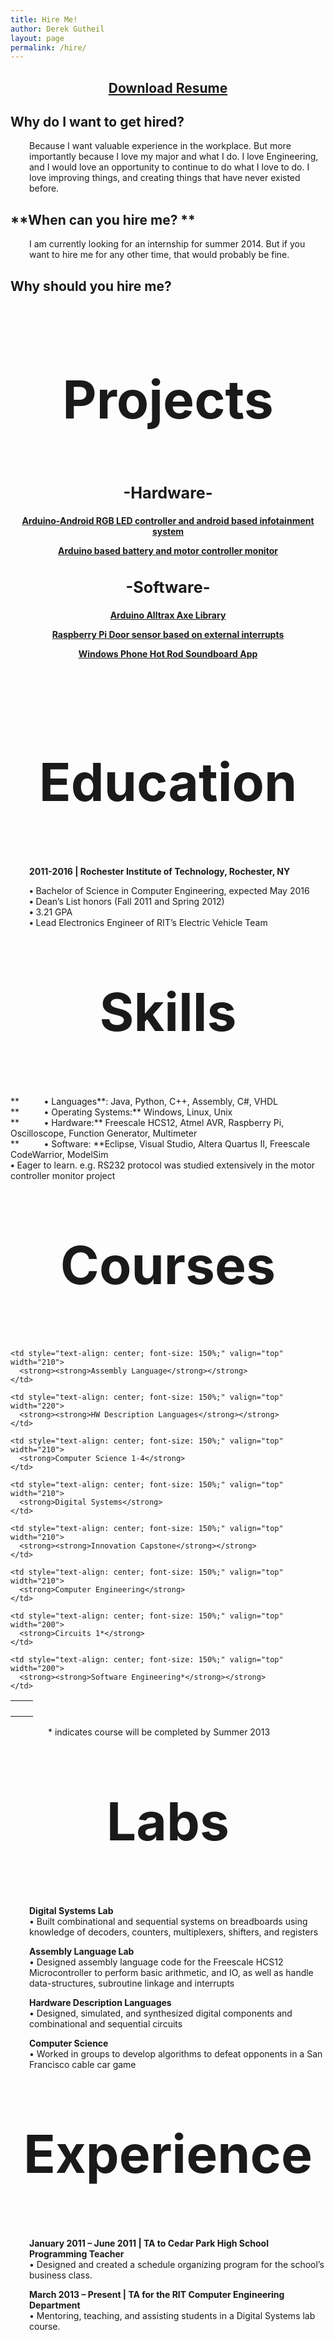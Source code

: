 ```yaml
---
title: Hire Me!
author: Derek Gutheil
layout: page
permalink: /hire/
---
```

<h2 style="text-align: center;">
  <a href="http://derekgutheil.com/wp-content/uploads/2014/01/Derek-Gutheil-Electrical-Hardware-Resume-1-8-14.pdf">Download Resume</a>
</h2>

## **Why do I want to get hired?**

<p style="padding-left: 30px;">
  Because I want valuable experience in the workplace. But more importantly because I love my major and what I do. I love Engineering, and I would love an opportunity to continue to do what I love to do. I love improving things, and creating things that have never existed before.
</p>

## **When can you hire me? **

<p style="padding-left: 30px;">
  I am currently looking for an internship for summer 2014. But if you want to hire me for any other time, that would probably be fine.
</p>

## **Why should you hire me?**

<span> </span>

<p style="text-align: center; font-size: 600%;">
  <strong>Projects</strong>
</p>

<h2 style="text-align: center; font-size: 180%;">
  <strong>-Hardware-</strong>
</h2>

<p style="text-align: center;">
  <strong><a href="http://derekgutheil.com/adruino-android-bluetooth-rgb-led-controller/">Arduino-Android RGB LED controller and android based infotainment system</a></strong>
</p>

<p style="text-align: center;">
  <a href="http://derekgutheil.com/arduino-based-battery-and-motor-controller-monitor/"><strong>Arduino based battery and motor controller monitor</strong></a>
</p>

<h2 style="text-align: center; font-size: 180%;">
  <strong>-Software-</strong>
</h2>

<p style="text-align: center;">
  <a href="http://derekgutheil.com/arduino-alltrax-axe-library/"><strong>Arduino Alltrax Axe Library</strong></a>
</p>

<p style="text-align: center;">
  <strong><a href="http://derekgutheil.com/playing-sounds-using-external-interrupts-on-a-raspberry-pi/">Raspberry Pi Door sensor based on external interrupts</a></strong>
</p>

<p style="text-align: center;">
  <a href="http://www.windowsphone.com/en-us/store/app/hot-rod/29a95116-ebbb-4ed6-8a54-88b5c475694b"><strong>Windows Phone Hot Rod Soundboard App</strong></a>
</p>

&nbsp;

&nbsp;

<p style="text-align: center; font-size: 600%;">
  <strong>Education</strong>
</p>

<p style="padding-left: 30px;">
  <strong>2011-2016 | Rochester Institute of Technology, Rochester, NY</strong>
</p>

<p style="padding-left: 30px;">
  <strong>•</strong> Bachelor of Science in Computer Engineering, expected May 2016<br /> <strong>•</strong> Dean&#8217;s List honors (Fall 2011 and Spring 2012)<br /> <strong>•</strong> 3.21 GPA<br /> <strong>•</strong> Lead Electronics Engineer of RIT&#8217;s Electric Vehicle Team
</p>

<p style="text-align: center; font-size: 600%;">
  <strong>Skills</strong>
</p>

**          • Languages**: Java, Python, C++, Assembly, C#, VHDL  
**          • Operating Systems:** Windows, Linux, Unix  
**          • Hardware:** Freescale HCS12, Atmel AVR, Raspberry Pi, Oscilloscope, Function Generator, Multimeter  
**          • Software: **Eclipse, Visual Studio, Altera Quartus II, Freescale CodeWarrior, ModelSim  
**•** Eager to learn. e.g. RS232 protocol was studied extensively in the motor controller monitor project

<p style="text-align: center; font-size: 600%;">
  <strong>Courses</strong>
</p>

<table width="590" border="0" cellspacing="15" cellpadding="0">
  <tr>
    <td valign="top" width="20">
    </td>
    
    <td style="text-align: center; font-size: 150%;" valign="top" width="210">
      <strong><strong>Assembly Language</strong></strong>
    </td>
    
    <td style="text-align: center; font-size: 150%;" valign="top" width="220">
      <strong><strong>HW Description Languages</strong></strong>
    </td>
  </tr>
  
  <tr>
    <td valign="top" width="20">
    </td>
    
    <td style="text-align: center; font-size: 150%;" valign="top" width="210">
      <strong>Computer Science 1-4</strong>
    </td>
    
    <td style="text-align: center; font-size: 150%;" valign="top" width="210">
      <strong>Digital Systems</strong>
    </td>
  </tr>
  
  <tr>
    <td valign="top" width="20">
    </td>
    
    <td style="text-align: center; font-size: 150%;" valign="top" width="210">
      <strong><strong>Innovation Capstone</strong></strong>
    </td>
    
    <td style="text-align: center; font-size: 150%;" valign="top" width="210">
      <strong>Computer Engineering</strong>
    </td>
  </tr>
  
  <tr>
    <td valign="top" width="20">
    </td>
    
    <td style="text-align: center; font-size: 150%;" valign="top" width="200">
      <strong>Circuits 1*</strong>
    </td>
    
    <td style="text-align: center; font-size: 150%;" valign="top" width="200">
      <strong><strong>Software Engineering*</strong></strong>
    </td>
  </tr>
</table>

<p style="text-align: left; padding-left: 60px;">
  * indicates course will be completed by Summer 2013
</p>

<p style="text-align: center; font-size: 600%;">
  <strong>Labs</strong>
</p>

<p style="padding-left: 30px;">
  <strong>Digital Systems Lab</strong><br /> • Built combinational and sequential systems on breadboards using knowledge of decoders, counters, multiplexers, shifters, and registers
</p>

<p style="padding-left: 30px;">
  <strong>Assembly Language Lab</strong><br /> • Designed assembly language code for the Freescale HCS12 Microcontroller to perform basic arithmetic, and IO, as well as handle data-structures, subroutine linkage and interrupts
</p>

<p style="padding-left: 30px;">
  <strong>Hardware Description Languages</strong><br /> • Designed, simulated, and synthesized digital components and combinational and sequential circuits
</p>

<p style="padding-left: 30px;">
  <strong>Computer Science</strong><br /> • Worked in groups to develop algorithms to defeat opponents in a San Francisco cable car game
</p>

<p style="text-align: center; font-size: 600%;">
  <strong>Experience</strong>
</p>

<p style="padding-left: 30px;">
  <strong>January 2011 &#8211; June 2011 | TA to Cedar Park High School Programming Teacher</strong><br /> • Designed and created a schedule organizing program for the school&#8217;s business class.
</p>

<p style="padding-left: 30px;">
  <strong>March 2013 &#8211; Present | TA for the RIT Computer Engineering Department</strong><br /> • Mentoring, teaching, and assisting students in a Digital Systems lab course.
</p>